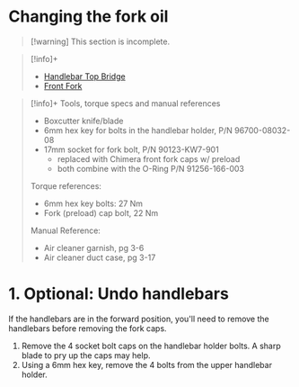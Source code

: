 # Changing the fork oil
> [!warning] This section is incomplete.

> [!info]+
> - [Handlebar Top Bridge](https://www.revzilla.com/oem/honda/2021-honda-trail-125-abs/handlebartop-bridge?submodel=ct125aac)
> - [Front Fork](https://www.revzilla.com/oem/honda/2021-honda-trail-125-abs/front-fork?submodel=ct125aac)

> [!info]+ Tools, torque specs and manual references
> - Boxcutter knife/blade
> - 6mm hex key for bolts in the handlebar holder, P/N 96700-08032-08
> - 17mm socket for fork bolt, P/N 90123-KW7-901
> 	- replaced with Chimera front fork caps w/ preload
> 	- both combine with the O-Ring P/N 91256-166-003
>
> Torque references:
> - 6mm hex key bolts: 27 Nm
> - Fork (preload) cap bolt, 22 Nm
>
> Manual Reference:
> - Air cleaner garnish, pg 3-6
> - Air cleaner duct case, pg 3-17

# 1. Optional: Undo handlebars
If the handlebars are in the forward position, you'll need to remove the handlebars before removing the fork caps.
1. Remove the 4 socket bolt caps on the handlebar holder bolts. A sharp blade to pry up the caps may help.
2. Using a 6mm hex key, remove the 4 bolts from the upper handlebar holder.


